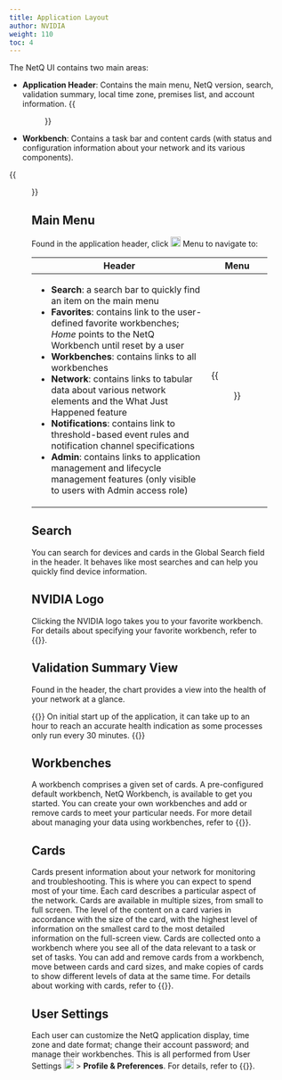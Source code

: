 ```yaml
---
title: Application Layout
author: NVIDIA
weight: 110
toc: 4
---
```

The NetQ UI contains two main areas:

- **Application Header**: Contains the main menu, NetQ version, search, validation summary, local time zone, premises list, and account information.
{{<figure src="/images/netq/application-header.png" alt="">}}


- **Workbench**: Contains a task bar and content cards (with status and configuration information about your network and its various components).

{{<figure src="/images/netq/workbench-main-body.png" alt="workbench displaying task bar and 5 cards" width="1200">}}

## Main Menu

Found in the application header, click <img src="https://icons.cumulusnetworks.com/01-Interface-Essential/03-Menu/navigation-menu.svg" height="18" width="18"/> Menu to navigate to:

| Header | Menu |
| ------ | ---- |
| <ul><li><strong>Search</strong>: a search bar to quickly find an item on the main menu</li><li><strong>Favorites</strong>: contains link to the user-defined favorite workbenches; <em>Home</em> points to the NetQ Workbench until reset by a user</li><li><strong>Workbenches</strong>: contains links to all workbenches</li><li><strong>Network</strong>: contains links to tabular data about various network elements and the What Just Happened feature</li><li><strong>Notifications</strong>: contains link to threshold-based event rules and notification channel specifications</li><li><strong>Admin</strong>: contains links to application management and lifecycle management features (only visible to users with Admin access role)</li></ul> | {{<figure src="/images/netq/side-nav-menu.png" alt="" width="300">}} |
## Search

You can search for devices and cards in the Global Search field in the header. It behaves like most searches and can help you quickly find device information.

## NVIDIA Logo

Clicking the NVIDIA logo takes you to your favorite workbench. For details about specifying your favorite workbench, refer to {{<link title="Set User Preferences">}}.

## Validation Summary View

Found in the header, the chart provides a view into the health of your network at a glance.

{{<notice note>}}
On initial start up of the application, it can take up to an hour to reach an accurate health indication as some processes only run every 30 minutes.
{{</notice>}}

## Workbenches

A workbench comprises a given set of cards. A pre-configured default workbench, NetQ Workbench, is available to get you started. You can create your own workbenches and add or remove cards to meet your particular needs. For more detail about managing your data using workbenches, refer to {{<link title="Focus Your Monitoring Using Workbenches">}}.

## Cards

Cards present information about your network for monitoring and troubleshooting. This is where you can expect to spend most of your time. Each card describes a particular aspect of the network. Cards are available in multiple sizes, from small to full screen. The level of the content on a card varies in accordance with the size of the card, with the highest level of information on the smallest card to the most detailed information on the full-screen view. Cards are collected onto a workbench where you see all of the data relevant to a task or set of tasks. You can add and remove cards from a workbench, move between cards and card sizes, and make copies of cards to show different levels of data at the same time. For details about working with cards, refer to {{<link url="Access-Data-with-Cards">}}.

## User Settings

Each user can customize the NetQ application display, time zone and date format; change their account password; and manage their workbenches. This is all performed from User Settings <img src="https://icons.cumulusnetworks.com/17-Users/19-Natural-Close%20Up-Single%20User-Man/single-man-circle.svg" height="18" width="18"/> > **Profile & Preferences**. For details, refer to {{<link title="Set User Preferences">}}.
